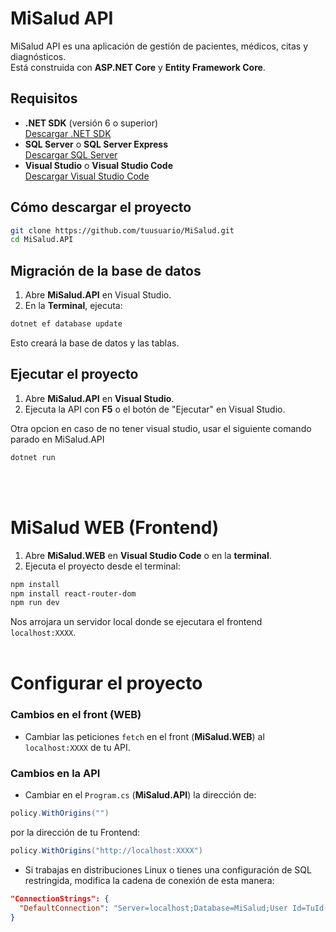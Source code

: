 # MiSalud API

MiSalud API es una aplicación de gestión de pacientes, médicos, citas y diagnósticos.  
Está construida con **ASP.NET Core** y **Entity Framework Core**.

## Requisitos

- **.NET SDK** (versión 6 o superior)  
  [Descargar .NET SDK](https://dotnet.microsoft.com/download)
- **SQL Server** o **SQL Server Express**  
  [Descargar SQL Server](https://www.microsoft.com/en-us/sql-server/sql-server-downloads)
- **Visual Studio** o **Visual Studio Code**  
  [Descargar Visual Studio Code](https://code.visualstudio.com/Download)

## Cómo descargar el proyecto

```bash
git clone https://github.com/tuusuario/MiSalud.git
cd MiSalud.API
```


## Migración de la base de datos

1. Abre **MiSalud.API** en Visual Studio.
2. En la **Terminal**, ejecuta:

```markdown
dotnet ef database update
```

Esto creará la base de datos y las tablas.

## Ejecutar el proyecto

1. Abre **MiSalud.API** en **Visual Studio**.
2. Ejecuta la API con **F5** o el botón de "Ejecutar" en Visual Studio.
   
Otra opcion en caso de no tener visual studio, usar el siguiente comando parado en MiSalud.API
```markdown
dotnet run
```
<br> <br/>

# MiSalud WEB (Frontend)

1. Abre **MiSalud.WEB** en **Visual Studio Code** o en la **terminal**.
2. Ejecuta el proyecto desde el terminal:

```markdown
npm install
npm install react-router-dom
npm run dev
```

Nos arrojara un servidor local donde se ejecutara el frontend `localhost:XXXX`.
<br><br/>
# Configurar el proyecto

### Cambios en el front (WEB)

* Cambiar las peticiones `fetch` en el front (**MiSalud.WEB**) al `localhost:XXXX` de tu API.

### Cambios en la API

* Cambiar en el `Program.cs` (**MiSalud.API**) la dirección de:

```csharp
policy.WithOrigins("")
```

por la dirección de tu Frontend:

```csharp
policy.WithOrigins("http://localhost:XXXX")
```

* Si trabajas en distribuciones Linux o tienes una configuración de SQL restringida, modifica la cadena de conexión de esta manera:

```json
"ConnectionStrings": {
  "DefaultConnection": "Server=localhost;Database=MiSalud;User Id=TuId(sa);Password=TuContraseña.;TrustServerCertificate=true;"
}
```
